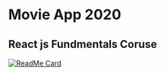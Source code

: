 # Movie App 2020

## React js Fundmentals Coruse


[![ReadMe Card](https://github-readme-stats.vercel.app/api/pin/?username=Giljape&repo=github-readme-stats)](https://github.com/anuraghazra/github-readme-stats)

